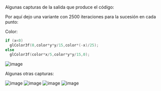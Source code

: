 Algunas capturas de la salida que produce el código:

Por aquí dejo una variante con 2500 iteraciones para la sucesión en cada punto:

Color:
```c 
if (x<0)
  glColor3f(0,color*y*y/15,color*(-x)/25);
else
  glColor3f(color*x/5,color*y*y/15,0);
```
  
![image](https://user-images.githubusercontent.com/87771600/131711114-010991f6-d7f3-487b-bfed-c0b54aaedab8.png)

Algunas otras capturas:

![image](https://user-images.githubusercontent.com/87771600/131711467-8242bef1-282b-4853-a281-1ad043f53513.png)
![image](https://user-images.githubusercontent.com/87771600/131711494-ae3afa85-d2dc-45fb-9fc2-c4c62ad64c1b.png)
![image](https://user-images.githubusercontent.com/87771600/131711523-a76ea16f-147d-4c64-9c59-c74181983027.png)
![image](https://user-images.githubusercontent.com/87771600/131711536-2c7b0d1f-52b5-4f54-90ec-f7b7af02033f.png)


